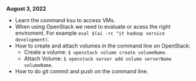 **August 3, 2022**
* Learn the command ksu to access VMs.
* When using OpenStack we need to evaluate or acess the right enviroment. For example `eval $(ai -rc "it hadoop service development)`.
* How to create and attach volumes in the command line on OpenStack:
  * Create a volume: `$ openstack volume create volumeName`.
  * Attach Volume: `$ openstack server add volume serverName volumeName`.
* How to do git commit and push on the command line.